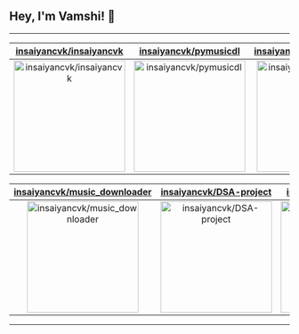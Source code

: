 ## Hey, I'm Vamshi! 👋

---

| [insaiyancvk/insaiyancvk](https://github.com/insaiyancvk/insaiyancvk) | [insaiyancvk/pymusicdl](https://github.com/insaiyancvk/pymusicdl) | [insaiyancvk/TwitterStalker](https://github.com/insaiyancvk/TwitterStalker) |
| :-: | :-: | :-: |
| <a href="https://github.com/insaiyancvk/insaiyancvk"><img src="https://github.com/insaiyancvk/insaiyancvk/raw/main/DISPLAY.jpg" alt="insaiyancvk/insaiyancvk" title="insaiyancvk/insaiyancvk" width="200" height="200"></a> | <a href="https://github.com/insaiyancvk/pymusicdl"><img src="https://github.com/insaiyancvk/insaiyancvk/raw/main/DISPLAY.jpg" alt="insaiyancvk/pymusicdl" title="insaiyancvk/pymusicdl" width="200" height="200"></a> | <a href="https://github.com/insaiyancvk/TwitterStalker"><img src="https://github.com/insaiyancvk/insaiyancvk/raw/main/DISPLAY.jpg" alt="insaiyancvk/TwitterStalker" title="insaiyancvk/TwitterStalker" width="200" height="200"></a> |

| [insaiyancvk/music_downloader](https://github.com/insaiyancvk/music_downloader) | [insaiyancvk/DSA-project](https://github.com/insaiyancvk/DSA-project) | [insaiyancvk/youtubedl](https://github.com/insaiyancvk/youtubedl) |
| :-: | :-: | :-: |
| <a href="https://github.com/insaiyancvk/music_downloader"><img src="https://github.com/insaiyancvk/insaiyancvk/raw/main/DISPLAY.jpg" alt="insaiyancvk/music_downloader" title="insaiyancvk/music_downloader" width="200" height="200"></a> | <a href="https://github.com/insaiyancvk/DSA-project"><img src="https://github.com/insaiyancvk/insaiyancvk/raw/main/DISPLAY.jpg" alt="insaiyancvk/DSA-project" title="insaiyancvk/DSA-project" width="200" height="200"></a> | <a href="https://github.com/insaiyancvk/youtubedl"><img src="https://github.com/insaiyancvk/insaiyancvk/raw/main/DISPLAY.jpg" alt="insaiyancvk/youtubedl" title="insaiyancvk/youtubedl" width="200" height="200"></a> |



---
